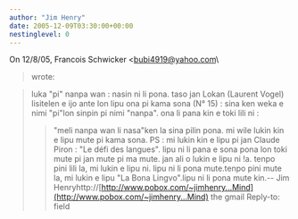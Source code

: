 ```yaml
---
author: "Jim Henry"
date: 2005-12-09T03:30:00+00:00
nestinglevel: 0
---
```

On 12/8/05, Francois Schwicker <[bubi4919@yahoo.com](mailto://bubi4919@yahoo.com)\
> wrote:

> luka "pi" nanpa wan : nasin ni li pona. taso jan Lokan (Laurent Vogel) lisitelen e ijo ante lon lipu ona pi kama sona (N° 15) : sina ken weka e nimi "pi"lon sinpin pi nimi "nanpa". ona li pana kin e toki lili ni :
>> "meli nanpa wan li nasa"ken la sina pilin pona. mi wile lukin kin e lipu mute pi kama sona.
> PS : mi lukin kin e lipu pi jan Claude Piron : "Le défi des langues".
> lipu ni li pana e sona pona lon toki mute pi jan mute pi ma mute.
>jan ali o lukin e lipu ni !a. tenpo pini lili la, mi lukin e lipu ni. lipu ni li pona mute.tenpo pini mute la, mi lukin e lipu "La Bona Lingvo".lipu ni li pona mute kin.--
Jim Henryhttp://[http://www.pobox.com/~jimhenry...Mind](http://www.pobox.com/~jimhenry...Mind) the gmail Reply-to: field